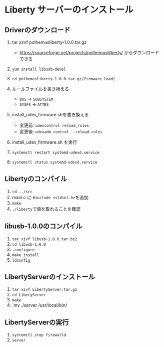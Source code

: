 # Liberty サーバーのインストール

## Driverのダウンロード
1. tar xzvf polhemusliberty-1.0.0.tar.gz
    - https://sourceforge.net/projects/polhemuslilberty/ からダウンロードできる

1. `yum install libusb-devel`
1. `cd polhemusliberty-1.0.0.tar.gz/firmware_load/`
1. ルールファイルを書き換える
    - `BUS` → `SUBSYSTEM`
    - `SYSFS` → `ATTRS`
1. install_udev_firmware.shを書き換える
    - 変更前: `udevcontrol reload_rules`
    - 変更後: `udevadm control --reload-rules`
1. install_udev_firmware.sh を実行
1. `systemctl restart systemd-udevd.service`
1. `systemctl status systemd-udevd.service`

## Libertyのコンパイル
1. `cd ../src`
1. main.c に `#include <stdint.h>`を追加
1. `make`
1. `./liberty`で値を取れることを確認

## libusb-1.0.0のコンパイル
1. `tar xjvf libusb-1.0.0.tar.bz2`
1. `cd libusb-1.0.0`
1. `.configure`
1. `make install`
1. `ldconfig`

## LibertyServerのインストール
1. `tar xzvf LibertyServer.tar.gz`
1. `cd LiberyServer`
1. `make`
1. `mv ./server /usr/local/bin/

## LibertyServerの実行
1. `systemctl stop firewalld`
1. `server`
